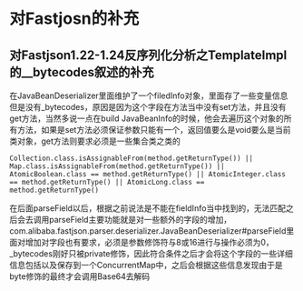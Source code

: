 # 对Fastjosn的补充

## 对Fastjson1.22-1.24反序列化分析之TemplateImpl的__bytecodes叙述的补充



在JavaBeanDeserializer里面维护了一个filedInfo对象，里面存了一些变量信息但是没有_bytecodes，原因是因为这个字段在方法当中没有set方法，并且没有get方法，当然多说一点在build JavaBeanInfo的时候，他会去遍历这个对象的所有方法，如果是set方法必须保证参数只能有一个，返回值要么是void要么是当前类对象，get方法则要求必须是一些集合类之类的

```
Collection.class.isAssignableFrom(method.getReturnType()) || Map.class.isAssignableFrom(method.getReturnType()) || AtomicBoolean.class == method.getReturnType() || AtomicInteger.class == method.getReturnType() || AtomicLong.class == method.getReturnType()
```

在后面parseField以后，根据之前说法是不能在fieldInfo当中找到的，无法匹配之后会去调用parseField主要功能就是对一些额外的字段的增加，com.alibaba.fastjson.parser.deserializer.JavaBeanDeserializer#parseField里面对增加对字段也有要求，必须是参数修饰符与8或16进行与操作必须为0，_bytecodes刚好只被private修饰，因此符合条件之后才会将这个字段的一些详细信息包括以及保存到一个ConcurrentMap中，之后会根据这些信息发现由于是byte修饰的最终才会调用Base64去解码
